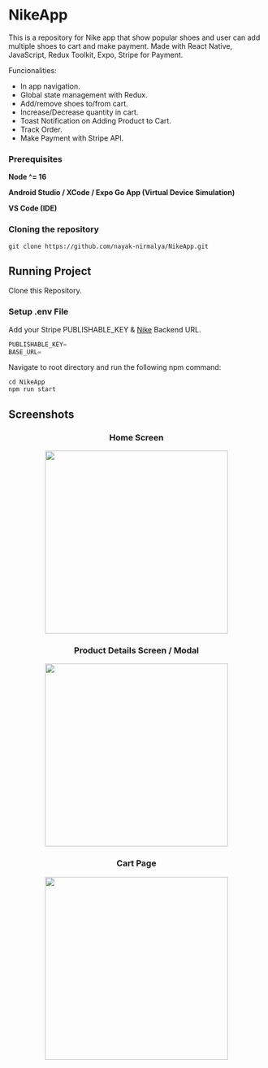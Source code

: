 # NikeApp

This is a repository for Nike app that show popular shoes and user can add multiple shoes to cart and make payment. Made with React Native, JavaScript, Redux Toolkit, Expo, Stripe for Payment.

Funcionalities:

- In app navigation.
- Global state management with Redux.
- Add/remove shoes to/from cart.
- Increase/Decrease quantity in cart.
- Toast Notification on Adding Product to Cart.
- Track Order.
- Make Payment with Stripe API.

### Prerequisites

**Node ^= 16**

**Android Studio / XCode / Expo Go App (Virtual Device Simulation)**

**VS Code (IDE)**

### Cloning the repository

```shell
git clone https://github.com/nayak-nirmalya/NikeApp.git
```

## Running Project

Clone this Repository.

### Setup .env File

Add your Stripe PUBLISHABLE_KEY & [Nike](https://github.com/nayak-nirmalya/NikeApp) Backend URL.

```js
PUBLISHABLE_KEY=
BASE_URL=
```

Navigate to root directory and run the following npm command:

```shell
cd NikeApp
npm run start
```

## Screenshots

<div align='center'>

### Home Screen

<img src="https://github.com/nayak-nirmalya/NikeApp/assets/52202635/0d46471d-88f4-43d0-950c-ac9f5dd9289d" width="360">

### Product Details Screen / Modal

<img src="https://github.com/nayak-nirmalya/NikeApp/assets/52202635/189d3c9e-1e9c-44b1-8a42-a27a1b2ab982" width="360">

### Cart Page

<img src="https://github.com/nayak-nirmalya/NikeApp/assets/52202635/5c26ce19-ac2f-4dd2-a7cd-047e1c8181f6" width="360">

</div>
